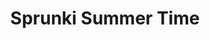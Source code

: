 ---
slug: sprunki-summer-time-2445
title: Sprunki Summer Time
description: "Sprunki Summer Time is an exciting online game. Play for free directly in your browser!"
icon: /images/popular_mods/Sprunki Summer Time.png
url: https://wowtbc.net/sprunkin/summer-time1/index.html
previewImage: /images/popular_mods/Sprunki Summer Time.png
type: popular mods

# SEO配置
seo:
  title: "Sprunki Summer Time - Play Free Online Game | Fun Browser Games"
  description: "Sprunki Summer Time - Play this fun online game for free in your browser. No download required!"
  ogImage: "/images/popular_mods/Sprunki Summer Time.png"
  keywords: "sprunki-summer-time-2445, online game, browser game, free game, popular mods game, play online"

videoUrls:
  - https://www.youtube.com/embed/example1
  - https://www.youtube.com/embed/example2

whyPlay:
  title: "Why Play Sprunki Summer Time?"
  items:
    - "Immersive Gameplay: Sprunki Summer Time offers an engaging and immersive gaming experience that will keep you entertained for hours"
    - "Challenging Levels: Test your skills with increasingly difficult challenges and obstacles"
    - "Beautiful Graphics: Enjoy stunning visuals and smooth animations that bring the game world to life"
    - "Regular Updates: New content and features are added regularly to keep the game fresh and exciting"
    - "Free to Play: Experience all the fun without spending a penny"
    - "Community Features: Connect with other players, share strategies, and compete for high scores"
    - "Cross-Platform: Play on any device with a web browser, no downloads required"

features:
  title: "Key Features of Sprunki Summer Time"
  image: "/images/popular_mods/Sprunki Summer Time.png"
  items:
    - "Intuitive Controls: Easy to learn controls make Sprunki Summer Time accessible for players of all skill levels"
    - "Multiple Game Modes: Enjoy various gameplay options that provide different challenges and experiences"
    - "Character Customization: Personalize your gaming experience with unique characters and items"
    - "Achievement System: Complete special tasks to earn rewards and recognition"
    - "Leaderboards: Compete with players worldwide and see who can achieve the highest scores"

characteristics:
  title: "Game Characteristics"
  image: "/images/popular_mods/Sprunki Summer Time.png"
  items:
    - "Genre: Popular mods game with elements of strategy and skill"
    - "Difficulty: Suitable for both casual gamers and those seeking a challenge"
    - "Play Time: Quick sessions or extended gameplay, depending on your preference"
    - "Art Style: Vibrant and engaging visuals that enhance the gaming experience"
    - "Sound Design: Immersive audio that complements the gameplay perfectly"

info: "Sprunki Summer Time is an exciting online game that offers players a unique and engaging gaming experience. With its intuitive controls, stunning visuals, and challenging gameplay, Sprunki Summer Time provides hours of entertainment for players of all ages and skill levels. Whether you're looking for a quick gaming session during a break or an extended play session, Sprunki Summer Time delivers an immersive experience that will keep you coming back for more. The game features multiple levels of increasing difficulty, ensuring that players are constantly challenged as they progress. With regular updates adding new content and features, Sprunki Summer Time remains fresh and exciting, providing endless entertainment options for its growing community of players."

howToPlayIntro: "Welcome to Sprunki Summer Time! This guide will walk you through the basics and help you master the game. Whether you're a beginner or looking to improve your skills, these tips and instructions will enhance your gaming experience."

howToPlaySteps:
  - title: "Getting Started"
    description: "Begin your Sprunki Summer Time adventure by familiarizing yourself with the controls. Use your keyboard or mouse to navigate through the game interface. The tutorial will guide you through the basic mechanics and help you understand the objectives."
  - title: "Understanding the Objectives"
    description: "In Sprunki Summer Time, your main goal is to progress through levels by completing specific objectives. Each level presents unique challenges that require different strategies and approaches."
  - title: "Mastering the Controls"
    description: "Practice using the controls to improve your precision and reaction time. Sprunki Summer Time requires quick reflexes and strategic thinking to overcome obstacles and defeat opponents."
  - title: "Utilizing Power-ups"
    description: "Collect power-ups throughout the game to enhance your abilities and overcome difficult challenges. Each power-up offers unique advantages that can be crucial for success."
  - title: "Developing Strategies"
    description: "As you progress in Sprunki Summer Time, develop effective strategies for different scenarios. Analyze patterns, anticipate challenges, and adapt your approach to maximize your performance."

faq:
  title: "Frequently Asked Questions about Sprunki Summer Time"
  items:
    - question: "Is Sprunki Summer Time free to play?"
      answer: "Yes, Sprunki Summer Time is completely free to play directly in your web browser. No downloads or purchases are required to enjoy the full game experience."
    - question: "Can I play Sprunki Summer Time on mobile devices?"
      answer: "Yes, Sprunki Summer Time is optimized for both desktop and mobile play. You can enjoy the game on any device with a web browser and internet connection."
    - question: "Are there any in-game purchases?"
      answer: "While Sprunki Summer Time is free to play, there may be optional in-game purchases available for cosmetic items or additional features that don't affect core gameplay."
    - question: "How often is Sprunki Summer Time updated?"
      answer: "The developers regularly update Sprunki Summer Time with new content, features, and improvements based on player feedback and game performance."
    - question: "Can I play Sprunki Summer Time offline?"
      answer: "Currently, Sprunki Summer Time requires an internet connection to play as it's a browser-based online game."
    - question: "Is Sprunki Summer Time suitable for children?"
      answer: "Yes, Sprunki Summer Time is designed to be family-friendly and suitable for players of all ages."
    - question: "How do I report bugs or issues?"
      answer: "If you encounter any problems while playing Sprunki Summer Time, you can report them through the game's support page or contact the developers directly through their website."
    - question: "Still Have Questions?"
      answer: "If you have additional questions about Sprunki Summer Time that aren't covered in this FAQ, please visit our support center or contact our customer service team for assistance."
---